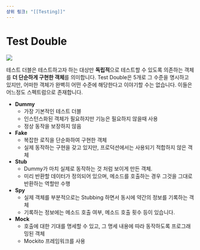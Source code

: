 ```yaml
---
상위 링크: "[[Testing]]"
---
```

# Test Double
![](https://i.imgur.com/EDx6d5B.png)

테스트 더블은 테스트하고자 하는 대상만 **독립적**으로 테스트할 수 있도록 의존하는 객체를 **더 단순하게 구현한 객체**를 의미합니다. Test Double은 5개로 그 수준을 명시하고 있지만, 어떠한 객체가 완벽히 어떤 수준에 해당한다고 이야기할 수는 없습니다. 이들은 어느정도 스펙트럼으로 존재합니다.

- **Dummy**
    - 가장 기본적인 테스트 더블
    - 인스턴스화된 객체가 필요하지만 기능은 필요하지 않을때 사용
    - 정상 동작을 보장하지 않음
- **Fake**
    - 복잡한 로직을 단순화하여 구현한 객체
    - 실제 동작하는 구현을 갖고 있지만, 프로덕션에서는 사용되기 적합하지 않은 객체
- **Stub**
    - Dummy가 마치 실제로 동작하는 것 처럼 보이게 만든 객체.
    - 미리 반환할 데이터가 정의되어 있으며, 메소드를 호출하는 경우 그것을 그대로 반환하는 역할만 수행
- **Spy**
    - 실제 객체를 부분적으로는 Stubbing 하면서 동시에 약간의 정보를 기록하는 객체
    - 기록하는 정보에는 메소드 호출 여부, 메소드 호출 횟수 등이 있습니다.
- **Mock**
    - 호출에 대한 기대를 명세할 수 있고, 그 명세 내용에 따라 동작하도록 프로그래밍된 객체
    - Mockito 프레임워크를 사용